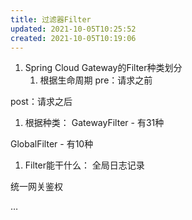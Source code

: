 ```yaml
---
title: 过滤器Filter
updated: 2021-10-05T10:25:52
created: 2021-10-05T10:19:06
---
```


1.  Spring Cloud Gateway的Filter种类划分
    1.  根据生命周期
pre：请求之前

post：请求之后
1.  根据种类：
GatewayFilter - 有31种

GlobalFilter - 有10种

1.  Filter能干什么：
全局日志记录

统一网关鉴权

…
